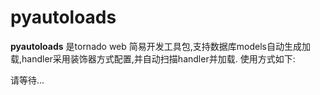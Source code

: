 pyautoloads
====

**pyautoloads** 是tornado web 简易开发工具包,支持数据库models自动生成加载,handler采用装饰器方式配置,并自动扫描handler并加载.
使用方式如下:

请等待...
